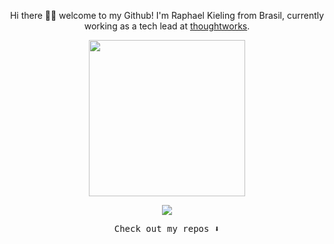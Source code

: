 
<p align="center" >
Hi there 👋🏾 welcome to my Github! I'm Raphael Kieling from Brasil, currently working as a tech lead at <a href="https://www.thoughtworks.com/">thoughtworks</a>.
</p>


<p align="center">
  <img width="250" src="https://media.giphy.com/media/2sgfR9c3gAUoqvVKYC/giphy.gif">
</p>


<p align="center">
 <img src="https://visitor-badge.glitch.me/badge?page_id=raphael.kieling"/>
</p>

<p align="center">
  <samp>
    Check out my repos ⬇️
  </samp>
</p>
